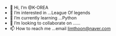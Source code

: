 - 👋 Hi, I’m @K-OREA
- 👀 I’m interested in ...League Of legends
- 🌱 I’m currently learning ...Python
- 💞️ I’m looking to collaborate on ......
- 📫 How to reach me ...email limthoon@naver.com

<!---
K-OREA/K-OREA is a ✨ special ✨ repository because its `README.md` (this file) appears on your GitHub profile.
You can click the Preview link to take a look at your changes.
--->
